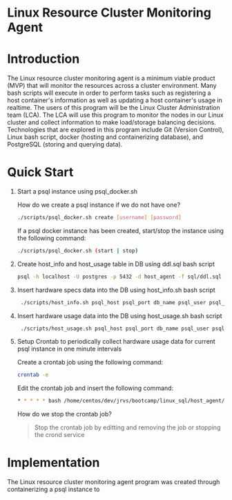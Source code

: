 # Linux Resource Cluster Monitoring Agent

# Introduction
The Linux resource cluster monitoring agent is a minimum viable product (MVP) that will monitor the resources across a cluster environment. Many bash scripts will execute in order to perform tasks such as registering a host container's information as well as updating a host container's usage in realtime. The users of this program will be the Linux Cluster Administration team (LCA). The LCA will use this program to monitor the nodes in our Linux cluster and collect information to make load/storage balancing decisions. Technologies that are explored in this program include Git (Version Control), Linux bash script, docker (hosting and containerizing database), and PostgreSQL (storing and querying data).

# Quick Start
1. Start a psql instance using psql_docker.sh

      How do we create a psql instance if we do not have one?
      ``` bash
     ./scripts/psql_docker.sh create [username] [password]
      ```
      If a psql docker instance has been created, start/stop the instance using the following command:
     ``` bash
     ./scripts/psql_docker.sh (start | stop)
     ```
2. Create host_info and host_usage table in DB using ddl.sql bash script
     ``` bash
     psql -h localhost -U postgres -p 5432 -d host_agent -f sql/ddl.sql
     ```
3. Insert hardware specs data into the DB using host_info.sh bash script
    ``` bash
     ./scripts/host_info.sh psql_host psql_port db_name psql_user psql_password
    ```
4. Insert hardware usage data into the DB using host_usage.sh bash script
   ``` bash
    ./scripts/host_usage.sh psql_host psql_port db_name psql_user psql_password
   ```
5. Setup Crontab to periodically collect hardware usage data for current psql instance in one minute intervals

      Create a crontab job using the following command:
      ``` bash
     crontab -e
      ```
      Edit the crontab job and insert the following command:
     ``` bash
     * * * * * bash /home/centos/dev/jrvs/bootcamp/linux_sql/host_agent/scripts/host_usage.sh
     ```
      How do we stop the crontab job?
      >Stop the crontab job by editting and removing the job or stopping the crond service
# Implementation
The Linux resource cluster monitoring agent program was created through containerizing a psql instance to 
